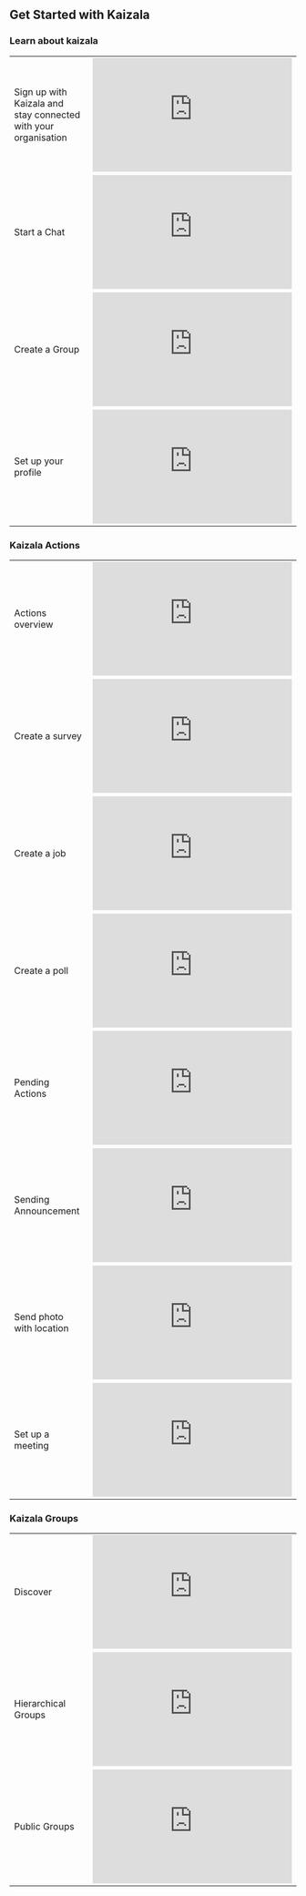 ## Get Started with Kaizala

### Learn about kaizala
|  |  |
|---------|---------|
| Sign up with Kaizala and stay connected with your organisation   | <iframe width="350" height="200" src="https://www.youtube.com/embed/JrSYq8KRYP4" frameborder="0" allowfullscreen></iframe>   |
| Start a Chat | <iframe width="350" height="200" src="https://www.youtube.com/embed/1uvTGnOnh2o" frameborder="0" allowfullscreen></iframe>   |
| Create a Group | <iframe width="350" height="200" src="https://www.youtube.com/embed/-g7hbbchBO4" frameborder="0" allowfullscreen></iframe>   |
| Set up your profile |  <iframe width="350" height="200" src="https://www.youtube.com/embed/4ceQhUhyIK0" frameborder="0" allowfullscreen></iframe>   |
### Kaizala Actions
|  |  |
|---------|---------|
| Actions overview | <iframe width="350" height="200" src="https://www.youtube.com/embed/Rht_yThaPf4" frameborder="0" allowfullscreen></iframe>  |
| Create a survey | <iframe width="350" height="200" src="https://www.youtube.com/embed/-njHV3Ze3pg" frameborder="0" allowfullscreen></iframe>     | 
| Create a job | <iframe width="350" height="200" src="https://www.youtube.com/embed/Qrk2amE1jbk" frameborder="0" allowfullscreen></iframe>     | 
| Create a poll | <iframe width="350" height="200" src="https://www.youtube.com/embed/Z-9lSaTImGw" frameborder="0" allowfullscreen></iframe>     |
| Pending Actions | <iframe width="350" height="200" src="https://www.youtube.com/embed/CcbQJpMVSo4" frameborder="0" allowfullscreen></iframe>     |
| Sending Announcement | <iframe width="350" height="200" src="https://www.youtube.com/embed/7YaRPVj45v0" frameborder="0" allowfullscreen></iframe>     |
| Send photo with location | <iframe width="350" height="200" src="https://www.youtube.com/embed/OIh93F5ivL8" frameborder="0" allowfullscreen></iframe>     |
| Set up a meeting | <iframe width="350" height="200" src="https://www.youtube.com/embed/T-5CIL4thvs" frameborder="0" allowfullscreen></iframe>     |
### Kaizala Groups
|  |  |
|---------|---------|
| Discover | <iframe width="350" height="200" src="https://www.youtube.com/embed/9jpiqkOqWoc" frameborder="0" allowfullscreen></iframe>     |
| Hierarchical Groups | <iframe width="350" height="200" src="https://www.youtube.com/embed/lztv-ei4jXQ" frameborder="0" allowfullscreen></iframe>     |
| Public Groups | <iframe width="350" height="200" src="https://www.youtube.com/embed/3xnI5pzQ7rU" frameborder="0" allowfullscreen></iframe>     |
